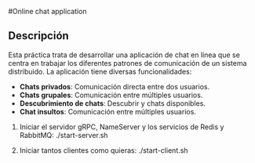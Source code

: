#Online chat application

## Descripción

Esta práctica trata de desarrollar una aplicación de chat en línea que se centra en trabajar los diferentes patrones de comunicación de un sistema distribuido. La aplicación tiene diversas funcionalidades:

- **Chats privados**: Comunicación directa entre dos usuarios.
- **Chats grupales**: Comunicación entre múltiples usuarios.
- **Descubrimiento de chats**: Descubrir y chats disponibles.
- **Chat insultos**: Comunicación entre múltiples usuarios.

1. Iniciar el servidor gRPC, NameServer y los servicios de Redis y RabbitMQ:
	./start-server.sh
	
2. Iniciar tantos clientes como quieras:
	./start-client.sh
